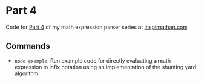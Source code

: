 # Part 4
Code for [Part 4](https://inspirnathan.com/posts/152-evaluating-math-expressions-with-shunting-yard-algorithm/) of my math expression parser series at [inspirnathan.com](https://inspirnathan.com)

## Commands
* `node example`: Run example code for directly evaluating a math expression in infix notation using an implementation of the shunting yard algorithm.